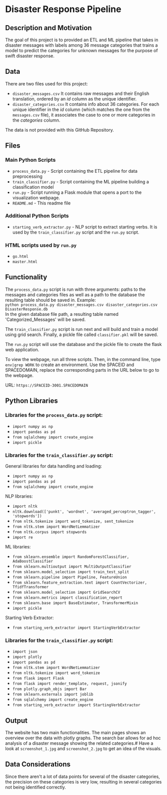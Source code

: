 # Disaster Response Pipeline

## Description and Motivation
The goal of this project is to provided an ETL and ML pipeline that takes in disaster messages with labels among 36 message categories that trains a model to predict the categories for unknown messages for the purpose of swift disaster response.

## Data
There are two files used for this project:
* `disaster_messages.csv` It contains raw messages and their English translation, ordered by an *id* column as the unique identifier.  
* `disaster_categories.csv` It contains info about 36 categories. For each unique identifier in the *id* column (which matches the one from the `messages.csv` file), it associates the case to one or more categories in the *categories* column.

The data is not provided with this GitHub Repository.

## Files

### Main Python Scripts
* `process_data.py` - Script containing the ETL pipeline for data preprocessing  
* `train_classifier.py` -  Script containing the ML pipeline building a classification model  
* `run.py` - Script running a Flask module that opens a port to the visualization webpage.
* `README.md` - This readme file  

### Additional Python Scripts
* `starting_verb_extractor.py` - NLP script to extract starting verbs. It is used by the `train_classifier.py` script and the `run.py` script.

### HTML scripts used by `run.py`
* `go.html`
* `master.html`

## Functionality
The `process_data.py` script is run with three arguments: paths to the messages and categories files as well as a path to the database the resulting table should be saved in. Example:  
`python process_data.py disaster_messages.csv disaster_categories.csv DisasterResponse.db`  
In the given database file path, a resulting table named 'Categorized_Messages' will be saved.

The `train_classifier.py` script is run next and will build and train a model using grid search. Finally, a pickle file called `classifier.pkl` will be saved.

The `run.py` script will use the database and the pickle file to create the flask web application.

To view the webpage, run all three scripts. Then, in the command line, type
`env|grep WORK` to create an environment.
Use the SPACEID and SPACEDOMAIN, replace the corresponding parts in the URL below to go to the webpage.  

URL: `https://SPACEID-3001.SPACEDOMAIN`

## Python Libraries
### Libraries for the `process_data.py` script:

* `import numpy as np`  
* `import pandas as pd`  
* `from sqlalchemy import create_engine`  
* `import pickle`  

### Libraries for the `train_classifier.py` script:

General libraries for data handling and loading:
* `import numpy as np`  
* `import pandas as pd`  
* `from sqlalchemy import create_engine`   

NLP libraries:  
* `import nltk`  
* `nltk.download(['punkt', 'wordnet', 'averaged_perceptron_tagger', 'stopwords'])`  
* `from nltk.tokenize import word_tokenize, sent_tokenize`  
* `from nltk.stem import WordNetLemmatizer`  
* `from nltk.corpus import stopwords`  
* `import re`  

ML libraries:
* `from sklearn.ensemble import RandomForestClassifier, AdaBoostClassifier`
* `from sklearn.multioutput import MultiOutputClassifier`
* `from sklearn.model_selection import train_test_split`
* `from sklearn.pipeline import Pipeline, FeatureUnion`
* `from sklearn.feature_extraction.text import CountVectorizer, TfidfTransformer`
* `from sklearn.model_selection import GridSearchCV`
* `from sklearn.metrics import classification_report`
* `from sklearn.base import BaseEstimator, TransformerMixin`
* `import pickle`

Starting Verb Extractor:
* `from starting_verb_extractor import StartingVerbExtractor`

### Libraries for the `train_classifier.py` script:

* `import json`
* `import plotly`
* `import pandas as pd`
* `from nltk.stem import WordNetLemmatizer`
* `from nltk.tokenize import word_tokenize`
* `from flask import Flask`
* `from flask import render_template, request, jsonify`
* `from plotly.graph_objs import Bar`
* `from sklearn.externals import joblib` 
* `from sqlalchemy import create_engine`
* `from starting_verb_extractor import StartingVerbExtractor`

## Output
The website has two main functionalities. The main pages shows an overview over the data with plotly graphs. The search bar allows for ad hoc analysis of a disaster message showing the related categories.#
Have a look at `screenshot_1.jpg` and `screenshot_2.jpg` to get an idea of the visuals.

## Data Considerations
Since there aren't a lot of data points for several of the disaster categories,
the precision on these categories is very low, resulting in several categories not being identified correctly.
